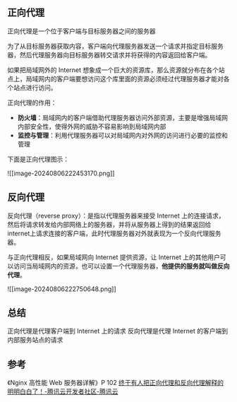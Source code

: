 
## 正向代理

正向代理是一个位于客户端与目标服务器之间的服务器

为了从目标服务器获取内容，客户端向代理服务器发送一个请求并指定目标服务器，然后代理服务器向目标服务器转交请求并将获得的内容返回给客户端。

如果把局域网外的 Internet 想象成一个巨大的资源库，那么资源就分布在各个站点上，局域网内的客户端要想访问这个库里面的资源必须经过代理服务器才能对各个站点进行访问。

正向代理的作用：

- **防火墙**：局域网内的客户端借助代理服务器访问外部资源，主要是增强局域网内部安全性，使得外网的威胁不容易影响到局域网内部
- **监控与管理**：利用代理服务器可以对局域网内对外网的访问进行必要的监控和管理

下面是正向代理图示：

![[image-20240806222453170.png]]




## 反向代理

反向代理（reverse proxy）：是指以代理服务器来接受 Internet 上的连接请求，然后将请求转发给内部网络上的服务器，并将从服务器上得到的结果返回给internet上请求连接的客户端，此时代理服务器对外就表现为一个反向代理服务器。

与正向代理相反，如果局域网向 Internet 提供资源，让 Internet 上的其他用户可以访问当局域网内的资源，也可以设置一个代理服务器，**他提供的服务就叫做反向代理**。

![[image-20240806222750648.png]]

## 总结

正向代理是代理客户端到 Internet 上的请求
反向代理是代理 Internet 的客户端到内部服务站点的请求

## 参考

《Nginx 高性能 Web 服务器详解》P 102
[终于有人把正向代理和反向代理解释的明明白白了！-腾讯云开发者社区-腾讯云](https://cloud.tencent.com/developer/article/1418457)